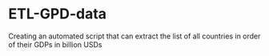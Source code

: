 # ETL-GPD-data
Creating an automated script that can extract the list of all countries in order of their GDPs in billion USDs
